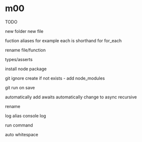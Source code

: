 ﻿# m00

TODO

new folder
new file

fuction aliases for example each is shorthand for for_each

rename file/function

types/asserts

install node package

git ignore create if not exists - add node_modules

git run on save

automatically add awaits
automatically change to async
recursive

rename

log alias console log

run command

auto whitespace
